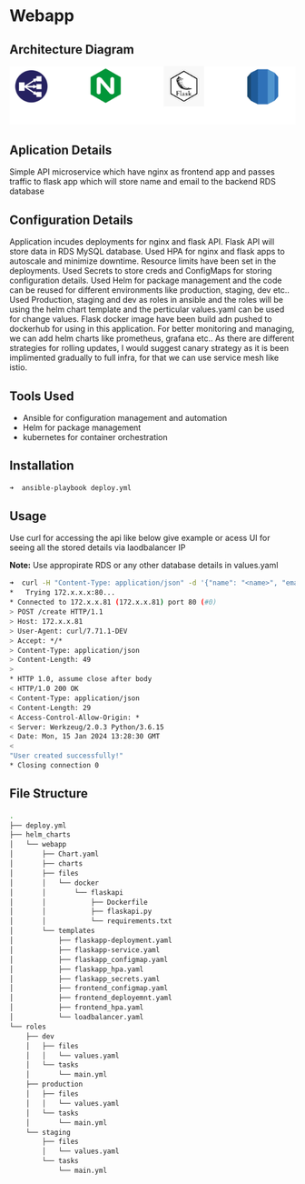 # Webapp

## Architecture Diagram

![diagram](files/diagld.png)

## Aplication Details
Simple API microservice which have nginx as frontend app and passes traffic to flask app which will store name and email to the backend RDS database

## Configuration Details
Application incudes deployments for nginx and flask API. Flask API will store data in RDS MySQL database. 
Used HPA for nginx and flask apps to autoscale and minimize downtime. 
Resource limits have been set in the deployments.
Used Secrets to store creds and ConfigMaps for storing configuration details. 
Used Helm for package management and the code can be reused for different environments like production, staging, dev etc..
Used Production, staging and dev as roles in ansible and the roles will be using the helm chart template and the perticular values.yaml can be used for change values.
Flask docker image have been build adn pushed to dockerhub for using in this application.
For better monitoring and managing, we can add helm charts like prometheus, grafana etc.. 
As there are different strategies for rolling updates, I would suggest canary strategy as it is been implimented gradually to full infra, for that we can use service mesh like istio.

## Tools Used

- Ansible for configuration management and automation
- Helm for package management
- kubernetes for container orchestration

## Installation

```bash
➜  ansible-playbook deploy.yml 
```

## Usage
Use curl for accessing the api like below give example or acess UI for seeing all the stored details via laodbalancer IP

**Note:** Use appropirate RDS or any other database details in values.yaml

```bash
➜  curl -H "Content-Type: application/json" -d '{"name": "<name>", "email": "<email>" }' http://<Loadbalancer IP>/create -vvv
*   Trying 172.x.x.x:80...
* Connected to 172.x.x.81 (172.x.x.81) port 80 (#0)
> POST /create HTTP/1.1
> Host: 172.x.x.81
> User-Agent: curl/7.71.1-DEV
> Accept: */*
> Content-Type: application/json
> Content-Length: 49
> 
* HTTP 1.0, assume close after body
< HTTP/1.0 200 OK
< Content-Type: application/json
< Content-Length: 29
< Access-Control-Allow-Origin: *
< Server: Werkzeug/2.0.3 Python/3.6.15
< Date: Mon, 15 Jan 2024 13:28:30 GMT
< 
"User created successfully!"
* Closing connection 0
```
## File Structure

```bash
.
├── deploy.yml
├── helm_charts
│   └── webapp
│       ├── Chart.yaml
│       ├── charts
│       ├── files
│       │   └── docker
│       │       └── flaskapi
│       │           ├── Dockerfile
│       │           ├── flaskapi.py
│       │           └── requirements.txt
│       └── templates
│           ├── flaskapp-deployment.yaml
│           ├── flaskapp-service.yaml
│           ├── flaskapp_configmap.yaml
│           ├── flaskapp_hpa.yaml
│           ├── flaskapp_secrets.yaml
│           ├── frontend_configmap.yaml
│           ├── frontend_deployemnt.yaml
│           ├── frontend_hpa.yaml
│           └── loadbalancer.yaml
└── roles
    ├── dev
    │   ├── files
    │   │   └── values.yaml
    │   └── tasks
    │       └── main.yml
    ├── production
    │   ├── files
    │   │   └── values.yaml
    │   └── tasks
    │       └── main.yml
    └── staging
        ├── files
        │   └── values.yaml
        └── tasks
            └── main.yml
```